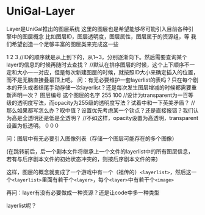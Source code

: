 # UniGal-Layer

Layer是UniGal推出的图层系统
这里的图层也是希望能够尽可能引入目前各种引擎中的图层概念
比如图层ID，图层透明度，图层属性，图层属于的资源组，等
我们希望创造一个足够丰富的图层类来完成这一些

<layerlist>
  <layer_ID>1</layer_ID>
  <layer_ID>2</layer_ID>
  <layer_ID>3</layer_ID>
</layerlist>
//ID的顺序就是从上到下的，从1~3，分别逐渐向下。然后需要查询某个layer的信息的时候再随时去查找？
//默认在排序图层的时候，这个上下顺序不一定和大小一一对应，但是每次新建图层的时候，就按照ID大小来确定插入的位置，而不是无脑直接叠最顶上吧。
问：有无必要维护一套layerlist的表吗？只在每个剧本的开头或者结尾手动存储一次layerlist？还是每次发生图层增减的时候都需要重新声明一次？

<layer>
  <layer_ID>
    图层编号
  </layer_ID>
  <layer_name>
    这个图层的名字
  </layer_name>
  <layer_opacity>
    255
  </layer_opacity>
  <layer_transparent>
    100
  </layer_transparent>
  //设计为transparent为一百等级的透明度写法，而opacity为255级的透明度写法？试着中和一下英美矛盾？
  //那么如果都写怎么办？取中值？设置优先考虑某一个钦点？还是直接报错？我们认为高是全透明还是低是全透明？
  //不如这样，opacity设置为高透明，transparent设置为低透明。
  <layer_Image>
    <img_ID>
      0
    </img_ID>
    <img_ID>
      0
    </img_ID>
    <img_ID>
      0
    </img_ID>
  </layer_Image>
</layer>

问：图层中有无必要引入图像列表（存储一个图层可能存在的多个图像）

(在跳转前后，后一个剧本文件将继承上一个文件的layerlist中的所有图层信息，若有与后序剧本文件的初始状态冲突的，则按后序剧本文件的来)

这样，图层的概念就变成了一个游戏中有一个（祖传的）```<layerlist>```，然后这一个```<layerlist>```里面有若干个```<layer>```，每个```<layer>```中有若干个```<image>```

再问：layer有没有必要做成一种资源？还是让code中多一种类型

layerlist呢？